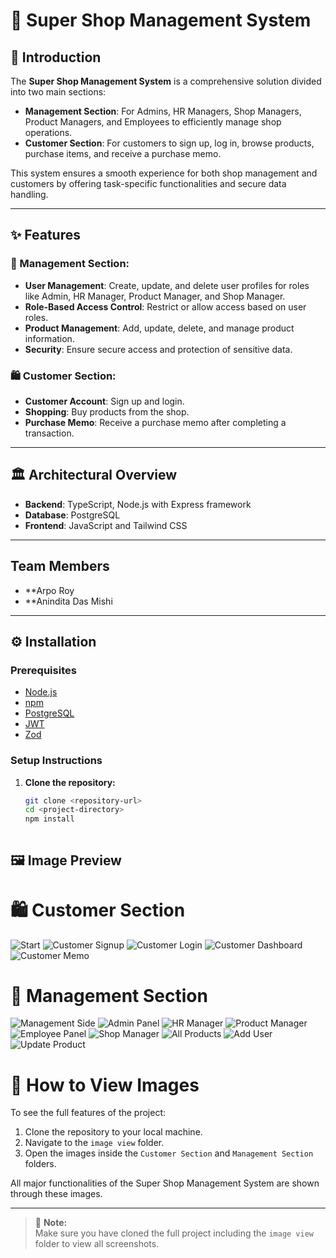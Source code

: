 # 🛒 Super Shop Management System

## 📝 Introduction

The **Super Shop Management System** is a comprehensive solution divided into two main sections:  
- **Management Section**: For Admins, HR Managers, Shop Managers, Product Managers, and Employees to efficiently manage shop operations.
- **Customer Section**: For customers to sign up, log in, browse products, purchase items, and receive a purchase memo.

This system ensures a smooth experience for both shop management and customers by offering task-specific functionalities and secure data handling.

---

## ✨ Features

### 🔧 Management Section:
- **User Management**: Create, update, and delete user profiles for roles like Admin, HR Manager, Product Manager, and Shop Manager.
- **Role-Based Access Control**: Restrict or allow access based on user roles.
- **Product Management**: Add, update, delete, and manage product information.
- **Security**: Ensure secure access and protection of sensitive data.

### 🛍️ Customer Section:
- **Customer Account**: Sign up and login.
- **Shopping**: Buy products from the shop.
- **Purchase Memo**: Receive a purchase memo after completing a transaction.

---

## 🏛️ Architectural Overview

- **Backend**: TypeScript, Node.js with Express framework
- **Database**: PostgreSQL
- **Frontend**: JavaScript and Tailwind CSS

---
##  Team Members
- **Arpo Roy
- **Anindita Das Mishi


---

## ⚙️ Installation

### Prerequisites
- [Node.js](https://nodejs.org/)
- [npm](https://www.npmjs.com/)
- [PostgreSQL](https://www.postgresql.org/)
- [JWT](https://jwt.io/)
- [Zod](https://zod.dev/)

### Setup Instructions

1. **Clone the repository:**
   ```bash
   git clone <repository-url>
   cd <project-directory>
   npm install



## 🖼️ Image Preview

# 🛍️ Customer Section

![Start](image%20view/customer%20Section/1.start.png)
![Customer Signup](image%20view/customer%20Section/2.customer_signup.png)
![Customer Login](image%20view/customer%20Section/3.customer_login.png)
![Customer Dashboard](image%20view/customer%20Section/4.customer_dashboard.png)
![Customer Memo](image%20view/customer%20Section/5.customer_memo.png)





# 🔧 Management Section

![Management Side](image%20view/Management%20Section/1.Management_Side.png)
![Admin Panel](image%20view/Management%20Section/3.Admin.png)
![HR Manager](image%20view/Management%20Section/4.hr_Manager.png)
![Product Manager](image%20view/Management%20Section/5.product_manager.png)
![Employee Panel](image%20view/Management%20Section/6.Employee.png)
![Shop Manager](image%20view/Management%20Section/7.shop_manager.png)
![All Products](image%20view/Management%20Section/all_products.png)
![Add User](image%20view/Management%20Section/Add_user.png)
![Update Product](image%20view/Management%20Section/update_product.png)


# 📸 How to View Images

To see the full features of the project:

1. Clone the repository to your local machine.
2. Navigate to the `image view` folder.
3. Open the images inside the `Customer Section` and `Management Section` folders.

All major functionalities of the Super Shop Management System are shown through these images.

---
> 📢 **Note:**  
> Make sure you have cloned the full project including the `image view` folder to view all screenshots.

